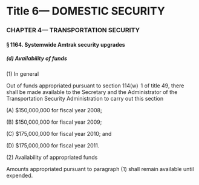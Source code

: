 
# Title 6— DOMESTIC SECURITY
### CHAPTER 4— TRANSPORTATION SECURITY
#### § 1164. Systemwide Amtrak security upgrades
##### (d) Availability of funds

(1) In general

Out of funds appropriated pursuant to section 114(w)  1 of title 49, there shall be made available to the Secretary and the Administrator of the Transportation Security Administration to carry out this section

(A) $150,000,000 for fiscal year 2008;

(B) $150,000,000 for fiscal year 2009;

(C) $175,000,000 for fiscal year 2010; and

(D) $175,000,000 for fiscal year 2011.

(2) Availability of appropriated funds

Amounts appropriated pursuant to paragraph (1) shall remain available until expended.
